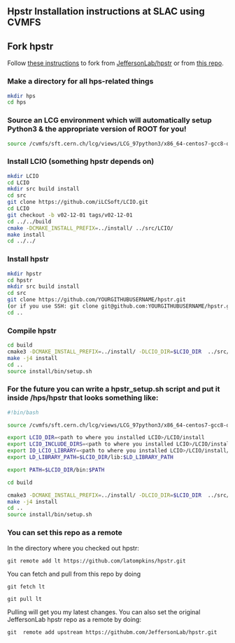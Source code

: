 ## Hpstr Installation instructions at SLAC using CVMFS

## Fork hpstr

Follow [these instructions](https://docs.github.com/en/github/getting-started-with-github/fork-a-repo) to fork from [JeffersonLab/hpstr](https://github.com/JeffersonLab/hpstr) or from [this repo](https://github.com/latompkins/hpstr).    

### Make a directory for all hps-related things
```bash
mkdir hps
cd hps
```

### Source an LCG environment which will automatically setup Python3 & the appropriate version of ROOT for you!
```bash
source /cvmfs/sft.cern.ch/lcg/views/LCG_97python3/x86_64-centos7-gcc8-opt/setup.sh
```

### Install LCIO (something hpstr depends on)
```bash
mkdir LCIO
cd LCIO
mkdir src build install
cd src
git clone https://github.com/iLCSoft/LCIO.git
cd LCIO
git checkout -b v02-12-01 tags/v02-12-01
cd ../../build
cmake -DCMAKE_INSTALL_PREFIX=../install/ ../src/LCIO/
make install
cd ../../
```

### Install hpstr
```bash
mkdir hpstr
cd hpstr
mkdir src build install
cd src
git clone https://github.com/YOURGITHUBUSERNAME/hpstr.git
(or if you use SSH: git clone git@github.com:YOURGITHUBUSERNAME/hpstr.git)
cd ..
```

### Compile hpstr
```bash
cd build
cmake3 -DCMAKE_INSTALL_PREFIX=../install/ -DLCIO_DIR=$LCIO_DIR  ../src/hpstr/ -DPYTHON3=True
make -j4 install
cd ..
source install/bin/setup.sh
```

### For the future you can write a hpstr_setup.sh script and put it inside /hps/hpstr that looks something like:
```bash
#!bin/bash

source /cvmfs/sft.cern.ch/lcg/views/LCG_97python3/x86_64-centos7-gcc8-opt/setup.sh

export LCIO_DIR=<path to where you installed LCIO>/LCIO/install
export LCIO_INCLUDE_DIRS=<path to where you installed LCIO>/LCIO/install/include
export IO_LCIO_LIBRARY=<path to where you installed LCIO>/LCIO/install/lib/liblcio.so
export LD_LIBRARY_PATH=$LCIO_DIR/lib:$LD_LIBRARY_PATH

export PATH=$LCIO_DIR/bin:$PATH

cd build

cmake3 -DCMAKE_INSTALL_PREFIX=../install/ -DLCIO_DIR=$LCIO_DIR  ../src/hpstr/ -DPYTHON3=True
make -j4 install
cd ..
source install/bin/setup.sh
```

### You can set this repo as a remote 

In the directory where you checked out hpstr:

```
git remote add lt https://github.com/latompkins/hpstr.git
```

You can fetch and pull from this repo by doing

```
git fetch lt
```

```
git pull lt
```
Pulling will get you my latest changes.  You can also set the original JeffersonLab hpstr repo as a remote by doing:

```
git  remote add upstream https://githubm.com/JeffersonLab/hpstr.git
```


